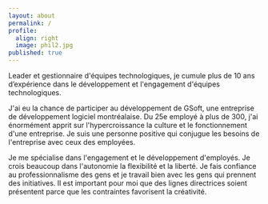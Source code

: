 ```yaml
---
layout: about
permalink: /
profile:
  align: right
  image: phil2.jpg
published: true
---
```


Leader et gestionnaire d'équipes technologiques, je cumule plus de 10 ans d’expérience dans le développement et l'engagement d'équipes technologiques. 

J'ai eu la chance de participer au développement de GSoft, une entreprise de développement logiciel montréalaise. Du 25e employé à plus de 300, j'ai énormément apprit sur l'hypercroissance la culture et le fonctionnement d'une entreprise. Je suis une personne positive qui conjugue les besoins de l'entreprise avec ceux des employées.

Je me spécialise dans l'engagement et le développement d'employés. Je crois beaucoup dans l'autonomie la flexibilité et la liberté. Je fais confiance au professionnalisme des gens et je travail bien avec les gens qui prennent des initiatives. Il est important pour moi que des lignes directrices soient présentent parce que les contraintes favorisent la créativité.
